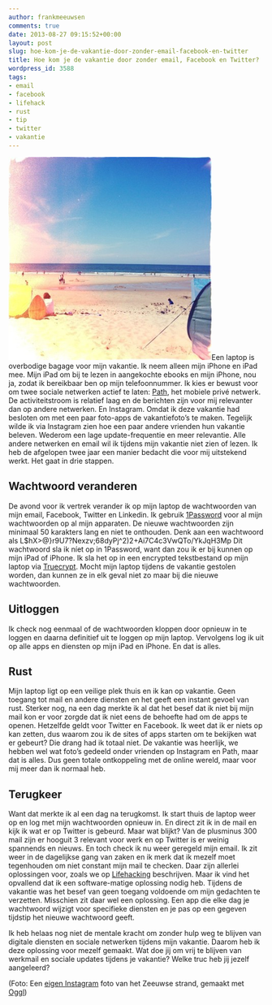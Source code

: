 ```yaml
---
author: frankmeeuwsen
comments: true
date: 2013-08-27 09:15:52+00:00
layout: post
slug: hoe-kom-je-de-vakantie-door-zonder-email-facebook-en-twitter
title: Hoe kom je de vakantie door zonder email, Facebook en Twitter?
wordpress_id: 3588
tags:
- email
- facebook
- lifehack
- rust
- tip
- twitter
- vakantie
---
```


![instaholiday](../images/uploadimages/instaholiday-400x400.jpg)Een laptop is overbodige bagage voor mijn vakantie. Ik neem alleen mijn iPhone en iPad mee. Mijn iPad om bij te lezen in aangekochte ebooks en mijn iPhone, nou ja, zodat ik bereikbaar ben op mijn telefoonnummer. Ik kies er bewust voor om twee sociale netwerken actief te laten: [Path](/is-path-nog-steeds-mijn-twitter/), het mobiele privé netwerk. De activiteitstroom is relatief laag en de berichten zijn voor mij relevanter dan op andere netwerken. En Instagram. Omdat ik deze vakantie had besloten om met een paar foto-apps de vakantiefoto’s te maken. Tegelijk wilde ik via Instagram zien hoe een paar andere vrienden hun vakantie beleven. Wederom een lage update-frequentie en meer relevantie. Alle andere netwerken en email wil ik tijdens mijn vakantie niet zien of lezen. Ik heb de afgelopen twee jaar een manier bedacht die voor mij uitstekend werkt. Het gaat in drie stappen.




## Wachtwoord veranderen


De avond voor ik vertrek verander ik op mijn laptop de wachtwoorden van mijn email, Facebook, Twitter en Linkedin. Ik gebruik [1Password](http://lifehacking.nl/algemeen/een-veilig-wachtwoord/) voor al mijn wachtwoorden op al mijn apparaten. De nieuwe wachtwoorden zijn minimaal 50 karakters lang en niet te onthouden. Denk aan een wachtwoord als L$hX>@}r9U7?Nexzv;68dyPj^2)2+Ai7C4c3VwQTo/YkJqH3Mp
Dit wachtwoord sla ik níet op in 1Password, want dan zou ik er bij kunnen op mijn iPad of iPhone. Ik sla het op in een encrypted tekstbestand op mijn laptop via [Truecrypt](http://lifehacking.nl/algemeen/beveilig-je-usb-en-laptop-gegevens-met-truecrypt/). Mocht mijn laptop tijdens de vakantie gestolen worden, dan kunnen ze in elk geval niet zo maar bij die nieuwe wachtwoorden.


## Uitloggen


Ik check nog eenmaal of de wachtwoorden kloppen door opnieuw in te loggen en daarna definitief uit te loggen op mijn laptop. Vervolgens log ik uit op alle apps en diensten op mijn iPad en iPhone. En dat is alles.


## Rust


Mijn laptop ligt op een veilige plek thuis en ik kan op vakantie. Geen toegang tot mail en andere diensten en het geeft een instant gevoel van rust. Sterker nog, na een dag merkte ik al dat het besef dat ik niet bij mijn mail kon er voor zorgde dat ik niet eens de behoefte had om de apps te openen. Hetzelfde geldt voor Twitter en Facebook. Ik weet dat ik er niets op kan zetten, dus waarom zou ik de sites of apps starten om te bekijken wat er gebeurt? Die drang had ik totaal niet. De vakantie was heerlijk, we hebben wel wat foto’s gedeeld onder vrienden op Instagram en Path, maar dat is alles. Dus geen totale ontkoppeling met de online wereld, maar voor mij meer dan ik normaal heb.


## Terugkeer


Want dat merkte ik al een dag na terugkomst. Ik start thuis de laptop weer op en log met mijn wachtwoorden opnieuw in. En direct zit ik in de mail en kijk ik wat er op Twitter is gebeurd. Maar wat blijkt? Van de plusminus 300 mail zijn er hooguit 3 relevant voor werk en op Twitter is er weinig spannends en nieuws.
En toch check ik nu weer geregeld mijn email. Ik zit weer in de dagelijkse gang van zaken en ik merk dat ik mezelf moet tegenhouden om niet constant mijn mail te checken. Daar zijn allerlei oplossingen voor, zoals we op [Lifehacking](http://lifehacking.nl/kantoor-tips/houd-je-e-mail-inbox-leeg-tijdens-je-vakantie/) beschrijven. Maar ik vind het opvallend dat ik een software-matige oplossing nodig heb. Tijdens de vakantie was het besef van geen toegang voldoende om mijn gedachten te verzetten. Misschien zit daar wel een oplossing. Een app die elke dag je wachtwoord wijzigt voor specifieke diensten en je pas op een gegeven tijdstip het nieuwe wachtwoord geeft.

Ik heb helaas nog niet de mentale kracht om zonder hulp weg te blijven van digitale diensten en sociale netwerken tijdens mijn vakantie. Daarom heb ik deze oplossing voor mezelf gemaakt. Wat doe jij om vrij te blijven van werkmail en sociale updates tijdens je vakantie? Welke truc heb jij jezelf aangeleerd?

(Foto: Een [eigen Instagram](http://instagram.com/p/dAb3OtO0QR/) foto van het Zeeuwse strand, gemaakt met [Oggl](http://hipstamatic.com/oggl/))
